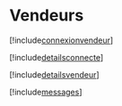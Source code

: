 # Vendeurs

[!include[connexionvendeur](vendeurs.connexionvendeur.autogen.md)]

[!include[detailsconnecte](vendeurs.detailsconnecte.autogen.md)]

[!include[detailsvendeur](vendeurs.detailsvendeur.autogen.md)]

[!include[messages](vendeurs.messages.autogen.md)]








